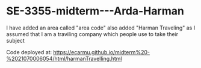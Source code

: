 # SE-3355-midterm---Arda-Harman

I have added an area called "area code" also added "Harman Traveling" as I assumed that I am a traviling company which people use to take their subject

Code deployed at: https://ecarmu.github.io/midterm%20-%2021070006054/html/harmanTravelling.html
